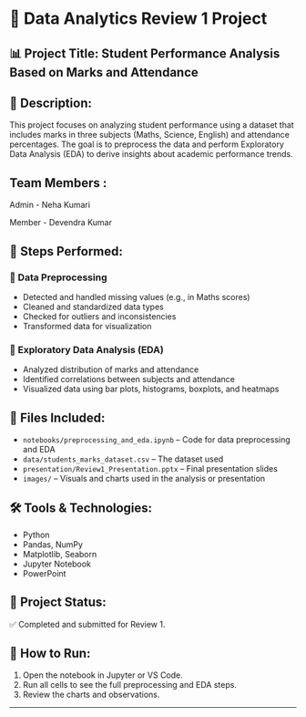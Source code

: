 # 📘 Data Analytics Review 1 Project

## 📊 Project Title: Student Performance Analysis Based on Marks and Attendance

## 📁 Description:
This project focuses on analyzing student performance using a dataset that includes marks in three subjects (Maths, Science, English) and attendance percentages. The goal is to preprocess the data and perform Exploratory Data Analysis (EDA) to derive insights about academic performance trends.

## Team Members :
   Admin - Neha Kumari 

   Member - Devendra Kumar 

## 🔧 Steps Performed:

### 🔹 Data Preprocessing
- Detected and handled missing values (e.g., in Maths scores)
- Cleaned and standardized data types
- Checked for outliers and inconsistencies
- Transformed data for visualization

### 🔹 Exploratory Data Analysis (EDA)
- Analyzed distribution of marks and attendance
- Identified correlations between subjects and attendance
- Visualized data using bar plots, histograms, boxplots, and heatmaps

## 📂 Files Included:

- `notebooks/preprocessing_and_eda.ipynb` – Code for data preprocessing and EDA
- `data/students_marks_dataset.csv` – The dataset used
- `presentation/Review1_Presentation.pptx` – Final presentation slides
- `images/` – Visuals and charts used in the analysis or presentation

## 🛠️ Tools & Technologies:
- Python
- Pandas, NumPy
- Matplotlib, Seaborn
- Jupyter Notebook
- PowerPoint

## 📎 Project Status:
✅ Completed and submitted for Review 1.

## 📌 How to Run:
1. Open the notebook in Jupyter or VS Code.
2. Run all cells to see the full preprocessing and EDA steps.
3. Review the charts and observations.

---

